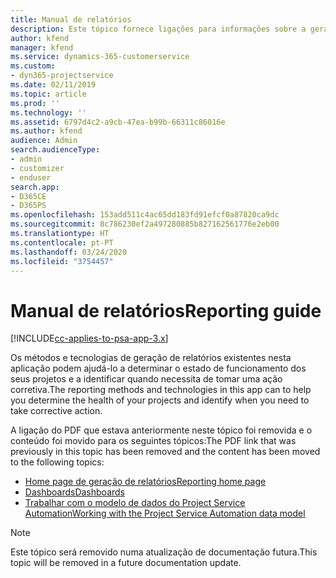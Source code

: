```yaml
---
title: Manual de relatórios
description: Este tópico fornece ligações para informações sobre a geração de relatórios.
author: kfend
manager: kfend
ms.service: dynamics-365-customerservice
ms.custom:
- dyn365-projectservice
ms.date: 02/11/2019
ms.topic: article
ms.prod: ''
ms.technology: ''
ms.assetid: 6797d4c2-a9cb-47ea-b99b-66311c86016e
ms.author: kfend
audience: Admin
search.audienceType:
- admin
- customizer
- enduser
search.app:
- D365CE
- D365PS
ms.openlocfilehash: 153add511c4ac65dd183fd91efcf0a87820ca9dc
ms.sourcegitcommit: 8c786230ef2a497280885b827162561776e2eb00
ms.translationtype: HT
ms.contentlocale: pt-PT
ms.lasthandoff: 03/24/2020
ms.locfileid: "3754457"
---
```

# <a name="reporting-guide"></a><span data-ttu-id="66fe0-103">Manual de relatórios</span><span class="sxs-lookup"><span data-stu-id="66fe0-103">Reporting guide</span></span>

[!INCLUDE[cc-applies-to-psa-app-3.x](../../includes/cc-applies-to-psa-app-3x.md)]

<span data-ttu-id="66fe0-104">Os métodos e tecnologias de geração de relatórios existentes nesta aplicação podem ajudá-lo a determinar o estado de funcionamento dos seus projetos e a identificar quando necessita de tomar uma ação corretiva.</span><span class="sxs-lookup"><span data-stu-id="66fe0-104">The reporting methods and technologies in this app can to help you determine the health of your projects and identify when you need to take corrective action.</span></span> 

<span data-ttu-id="66fe0-105">A ligação do PDF que estava anteriormente neste tópico foi removida e o conteúdo foi movido para os seguintes tópicos:</span><span class="sxs-lookup"><span data-stu-id="66fe0-105">The PDF link that was previously in this topic has been removed and the content has been moved to the following topics:</span></span>

- [<span data-ttu-id="66fe0-106">Home page de geração de relatórios</span><span class="sxs-lookup"><span data-stu-id="66fe0-106">Reporting home page</span></span>](../reports-reporting-dynamics-365-project-service.md)
- [<span data-ttu-id="66fe0-107">Dashboards</span><span class="sxs-lookup"><span data-stu-id="66fe0-107">Dashboards</span></span>](../reports-dashboards.md)
- [<span data-ttu-id="66fe0-108">Trabalhar com o modelo de dados do Project Service Automation</span><span class="sxs-lookup"><span data-stu-id="66fe0-108">Working with the Project Service Automation data model</span></span>](../reports-working-project-service-data-model.md)

> [!NOTE]
> <span data-ttu-id="66fe0-109">Este tópico será removido numa atualização de documentação futura.</span><span class="sxs-lookup"><span data-stu-id="66fe0-109">This topic will be removed in a future documentation update.</span></span> 
